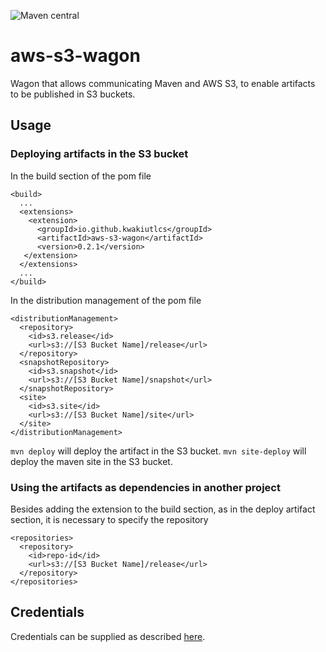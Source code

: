 ![Maven central](https://maven-badges.herokuapp.com/maven-central/io.github.kwakiutlcs/aws-s3-wagon/badge.png?style=flat)


# aws-s3-wagon
Wagon that allows communicating Maven and AWS S3, to enable artifacts to be published in S3 buckets.

## Usage
### Deploying artifacts in the S3 bucket
In the build section of the pom file

```
<build>
  ...
  <extensions>
    <extension>
      <groupId>io.github.kwakiutlcs</groupId>
      <artifactId>aws-s3-wagon</artifactId>
      <version>0.2.1</version>
   </extension>
  </extensions>
  ...
</build>
```

In the distribution management of the pom file
```
<distributionManagement>
  <repository>
    <id>s3.release</id>
    <url>s3://[S3 Bucket Name]/release</url>
  </repository>
  <snapshotRepository>
    <id>s3.snapshot</id>
    <url>s3://[S3 Bucket Name]/snapshot</url>
  </snapshotRepository>
  <site>
    <id>s3.site</id>
    <url>s3://[S3 Bucket Name]/site</url>
  </site>
</distributionManagement>
````
`mvn deploy` will deploy the artifact in the S3 bucket.
`mvn site-deploy` will deploy the maven site in the S3 bucket.

### Using the artifacts as dependencies in another project
Besides adding the extension to the build section, as in the deploy artifact section, it is necessary to specify the repository
```
<repositories>
  <repository>
    <id>repo-id</id>
    <url>s3://[S3 Bucket Name]/release</url>
  </repository>
</repositories>
```

## Credentials
Credentials can be supplied as described [here](https://docs.aws.amazon.com/sdk-for-java/latest/developer-guide/credentials.html#credentials-chain).

